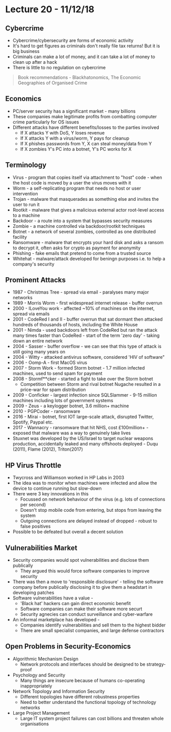# Lecture 20 - 11/12/18

## Cybercrime

- Cybercrime/cybersecurity are forms of economic activity
- It's hard to get figures as criminals don't really file tax returns! But it is big business
- Criminals can make a lot of money, and it can take a lot of money to clean up after a hack
- There is little to no regulation on cybercrime

> Book recommendations - Blackhatonomics, The Economic Geographies of Organised Crime

## Economics

- PC/server security has a significant market - many billions
- These companies make legitimate profits from combatting computer crime particularly for OS issues
- Different attacks have different benefits/losses to the parties involved
	- If X attacks Y with DoS, Y loses revenue
	- If X attacks Y with a virus/worm, Y pays for cleanup
	- If X phishes passwords from Y, X can steal money/data from Y
	- If X zombies Y's PC into a botnet, Y's PC works for X

## Terminology

- Virus - program that copies itself via attachment to "host" code - when the host code is moved by a user the virus moves with it
- Worm - a self-replicating program that needs no host or user intervention
- Trojan - malware that masquerades as something else and invites the user to run it
- Rootkit - malware that gives a malicious external actor root-level access to a machine
- Backdoor - a route into a system that bypasses security measures
- Zombie - a machine controlled via backdoor/rootkit techniques
- Botnet - a network of several zombies, controlled as one distributed facility
- Ransomware - malware that encrypts your hard disk and asks a ransom to decrypt it, often asks for crypto as payment for anonymity
- Phishing - fake emails that pretend to come from a trusted source
- Whitehat - malware/attack developed for beningn purposes i.e. to help a company's security

## Prominent Attacks

- 1987 - Christmas Tree - spread via email - paralyses many major networks
- 1989 - Morris Worm - first widespread internet release - buffer overrun
- 2000 - ILoveYou work - affected ~10% of machines on the internet, spread via emails
- 2001 - CodeRed I and II - buffer overrun that sat dormant then attacked hundreds of thousands of hosts, including the White House
- 2001 - Nimda - used backdoors left from CodeRed but ran the attack many times faster than CodeRed - start of the term 'zero day' - taking down an entire network
- 2004 - Sasser - buffer overflow - we can see that this type of attack is still going many years on
- 2004 - Witty - attacked antivirus software, considered 'HIV of software"
- 2006 - Oomp-A - first MacOS virus
- 2007 - Storm Work - formed Storm botnet - 1.7 million infected machines, used to send spam for payment
- 2008 - Stormf**cker - started a fight to take over the Storm botnet
	- Competition between Storm and rival botnet Nugache resulted in a price-war for spam distribution
- 2009 - Conficker - largest infection since SQLSlammer - 9-15 million machines including lots of government systems
- 2009 - Zeus - a keylogger botnet, 3.6 million+ machine
- 2010 - PGPCoder - ransomware
- 2016 - Mirai - botnet, first IOT large-scale attack, disrupted Twitter, Spotify, Paypal etc.
- 2017 - Wannacry - ransomware that hit NHS, cost £100million+ - exposed that malware was a way to genuinely take lives
- Stuxnet was developed by the US/Israel to target nuclear weapons production, accidentally leaked and many offshoots deployed - Duqu (2011), Flame (2012), Triton(2017)

## HP Virus Throttle

- Twycross and Williamson worked in HP Labs in 2003
- The idea was to monitor when machines were infected and allow the device to continue running but slow-down
- There were 3 key innovations in this
	- Focussed on network behaviour of the virus (e.g. lots of connections per second)
	- Doesn't stop mobile code from entering, but stops from leaving the system
	- Outgoing connections are delayed instead of dropped - robust to false positives
- Possible to be defeated but overall a decent solution

## Vulnerabilities Market

- Security companies would spot vulnerabilities and disclose them publically
	- They argued this would force software companies to improve security
- There was then a move to 'responsible disclosure' - telling the software company before publically disclosing it to give them a headstart in developing patches
- Software vulnerabilities have a value -
	- 'Black hat' hackers can gain direct economic benefit
	- Software companies can make their software more securt
	- Security agnecies can conduct surveillance and cyber-warfare
- An informal marketplace has developed -
	- Companies identify vulnerabilities and sell them to the highest bidder
	- There are small specialist companies, and large defense contractors

## Open Problems in Security-Economics

- Algorithmic Mechanism Design
	- Network protocols and interfaces should be designed to be strategy-proof
- Psychology and Security
	- Many things are insecure because of humans co-operating inappropriately
- Network Topology and Information Security
	- Different topologies have different robustness properties
	- Need to better understand the functional topology of technology networks
- Large Project Management
	- Large IT system project failures can cost billions and threaten whole organisations
<!--stackedit_data:
eyJoaXN0b3J5IjpbLTU3MDY1MDY1OCwtNzA3ODM4ODUwLDE1Nz
g1NjUyNTAsLTM2MDYwNDk0NiwtMjEzOTI4NTcyNyw4Mjk5OTA5
MTgsMTEzNDc3NTUxNiw2NzgwNDE4NjMsLTM5MTQxOTU1LDIwOT
Q3Nzk2ODksNTcxNjEyNjE2LDczMDk5ODExNl19
-->

